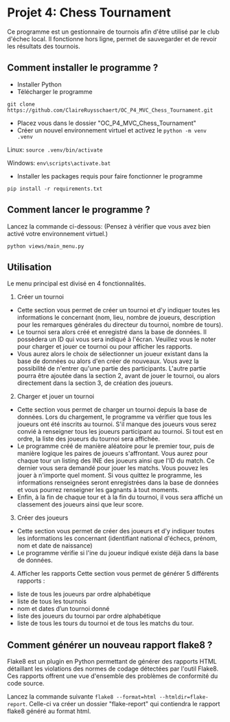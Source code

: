 # Projet 4: Chess Tournament

Ce programme est un gestionnaire de tournois afin d'être utilisé par le club d'échec local.
Il fonctionne hors ligne, permet de sauvegarder et de revoir les résultats des tournois.

## Comment installer le programme ? 
- Installer Python
- Télécharger le programme

`git clone https://github.com/ClaireRuysschaert/OC_P4_MVC_Chess_Tournament.git`
- Placez vous dans le dossier "OC_P4_MVC_Chess_Tournament"
- Créer un nouvel environnement virtuel et activez le `python -m venv .venv`

Linux:
`source .venv/bin/activate`

Windows:
`env\scripts\activate.bat`
- Installer les packages requis pour faire fonctionner le programme

`pip install -r requirements.txt`

## Comment lancer le programme ?
Lancez la commande ci-dessous:
(Pensez à vérifier que vous avez bien activé votre environnement virtuel.)

`python views/main_menu.py`

## Utilisation
Le menu principal est divisé en 4 fonctionnalités.

1. Créer un tournoi
- Cette section vous permet de créer un tournoi et d'y indiquer toutes les informations le concernant (nom, lieu, nombre de joueurs, description pour les remarques générales du directeur du tournoi, nombre de tours).
- Le tournoi sera alors créé et enregistré dans la base de données. Il possèdera un ID qui vous sera indiqué à l'écran. Veuillez vous le noter pour charger et jouer ce tournoi ou pour afficher les rapports.
- Vous aurez alors le choix de sélectionner un joueur existant dans la base de données ou alors d'en créer de nouveaux. Vous avez la possibilité de n'entrer qu'une partie des participants. L'autre partie pourra être ajoutée dans la section 2, avant de jouer le tournoi, ou alors directement dans la section 3, de création des joueurs.

2. Charger et jouer un tournoi
- Cette section vous permet de charger un tournoi depuis la base de données. Lors du chargement, le programme va vérifier que tous les joueurs ont été inscrits au tournoi. S'il manque des joueurs vous serez convié à renseigner tous les joueurs participant au tournoi. Si tout est en ordre, la liste des joueurs du tournoi sera affichée. 
- Le programme créé de manière aléatoire pour le premier tour, puis de manière logique les paires de joueurs s'affrontant. Vous aurez pour chaque tour un listing des INE des joueurs ainsi que l'ID du match. Ce dernier vous sera demandé pour jouer les matchs. Vous pouvez les jouer à n'importe quel moment. Si vous quittez le programme, les informations renseignées seront enregistrées dans la base de données et vous pourrez renseigner les gagnants à tout moments. 
- Enfin, à la fin de chaque tour et à la fin du tournoi, il vous sera affiché un classement des joueurs ainsi que leur score.

3. Créer des joueurs
- Cette section vous permet de créer des joueurs et d'y indiquer toutes les informations les concernant (identifiant national d'échecs, prénom, nom et date de naissance)
- Le programme vérifie si l'ine du joueur indiqué existe déjà dans la base de données.

4. Afficher les rapports
Cette section vous permet de générer 5 différents rapports : 
- liste de tous les joueurs par ordre alphabétique
- liste de tous les tournois 
- nom et dates d’un tournoi donné
- liste des joueurs du tournoi par ordre alphabétique
- liste de tous les tours du tournoi et de tous les matchs du tour.

## Comment générer un nouveau rapport flake8 ? 
Flake8 est un plugin en Python permettant de générer des rapports HTML détaillant les violations des normes de codage détectées par l'outil Flake8. Ces rapports offrent une vue d'ensemble des problèmes de conformité du code source.

Lancez la commande suivante `flake8 --format=html --htmldir=flake-report`. 
Celle-ci va créer un dossier "flake-report" qui contiendra le rapport flake8 généré au format html.